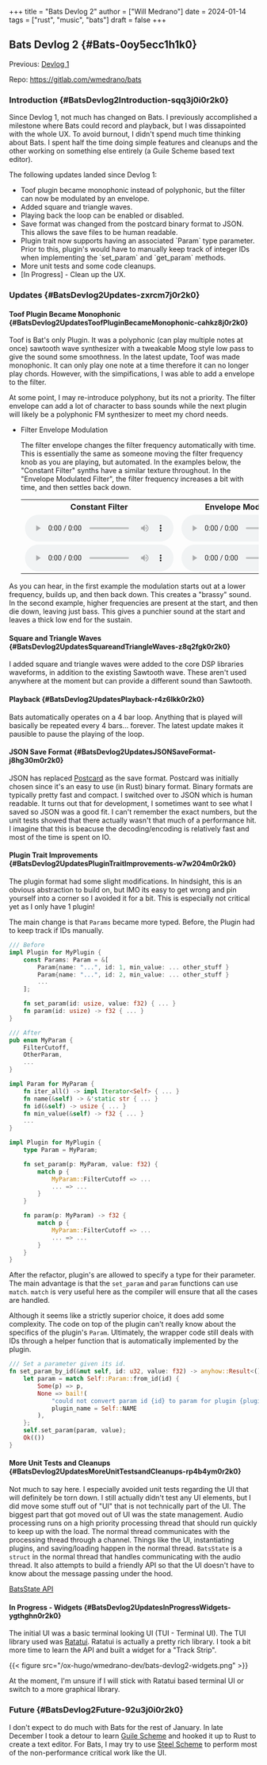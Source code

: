 +++
title = "Bats Devlog 2"
author = ["Will Medrano"]
date = 2024-01-14
tags = ["rust", "music", "bats"]
draft = false
+++

## Bats Devlog 2 {#Bats-0oy5ecc1h1k0}

Previous: [Devlog 1](https://www.wmedrano.dev/posts/bats-devlog-1)

Repo: <https://gitlab.com/wmedrano/bats>


### Introduction {#BatsDevlog2Introduction-sqq3j0i0r2k0}

Since Devlog 1, not much has changed on Bats. I previously
accomplished a milestone where Bats could record and playback, but I
was dissapointed with the whole UX. To avoid burnout, I didn't spend
much time thinking about Bats. I spent half the time doing simple
features and cleanups and the other working on something else entirely
(a Guile Scheme based text editor).

The following updates landed since Devlog 1:

-   Toof plugin became monophonic instead of polyphonic, but the filter
    can now be modulated by an envelope.
-   Added square and triangle waves.
-   Playing back the loop can be enabled or disabled.
-   Save format was changed from the postcard binary format to
    JSON. This allows the save files to be human readable.
-   Plugin trait now supports having an associated \`Param\` type
    parameter. Prior to this, plugin's would have to manually keep track
    of integer IDs when implementing the \`set_param\` and \`get_param\`
    methods.
-   More unit tests and some code cleanups.
-   [In Progress] - Clean up the UX.


### Updates {#BatsDevlog2Updates-zxrcm7j0r2k0}


#### Toof Plugin Became Monophonic {#BatsDevlog2UpdatesToofPluginBecameMonophonic-cahkz8j0r2k0}

Toof is Bat's only Plugin. It was a polyphonic (can play multiple
notes at once) sawtooth wave synthesizer with a tweakable Moog style
low pass to give the sound some smoothness. In the latest update, Toof
was made monophonic. It can only play one note at a time therefore it
can no longer play chords. However, with the simpifications, I was
able to add a envelope to the filter.

At some point, I may re-introduce polyphony, but its not a
priority. The filter envelope can add a lot of character to bass
sounds while the next plugin will likely be a polyphonic FM
synthesizer to meet my chord needs.

<!--list-separator-->

-  Filter Envelope Modulation

    The filter envelope changes the filter frequency automatically with
    time. This is essentially the same as someone moving the filter
    frequency knob as you are playing, but automated. In the examples
    below, the "Constant Filter" synths have a similar texture
    throughout. In the "Envelope Modulated Filter", the filter
    frequency increases a bit with time, and then settles back down.

    <table>
      <tr>
        <th>Constant Filter</th>
        <th>Envelope Modulated Filter</th>
      </tr>
      <tr>
        <td>
          <audio controls src="/2024-01-14-bats-devlog-2-assets/nofilterenvelope.ogg"></audio>
        </td>
        <td>
          <audio controls src="/2024-01-14-bats-devlog-2-assets/filterenvelope.ogg"></audio>
        </td>
      </tr>
      <tr>
        <td>
          <audio controls src="/2024-01-14-bats-devlog-2-assets/nofilterenvelope2.ogg"></audio>
        </td>
        <td>
          <audio controls src="/2024-01-14-bats-devlog-2-assets/filterenvelope2.ogg"></audio>
        </td>
      </tr>
    </table>

As you can hear, in the first example the modulation starts out at a
lower frequency, builds up, and then back down. This creates a
"brassy" sound. In the second example, higher frequencies are present
at the start, and then die down, leaving just bass. This gives a
punchier sound at the start and leaves a thick low end for the
sustain.


#### Square and Triangle Waves {#BatsDevlog2UpdatesSquareandTriangleWaves-z8q2fgk0r2k0}

I added square and triangle waves were added to the core DSP libraries
waveforms, in addition to the existing Sawtooth wave. These aren't
used anywhere at the moment but can provide a different sound than
Sawtooth.


#### Playback {#BatsDevlog2UpdatesPlayback-r4z6lkk0r2k0}

Bats automatically operates on a 4 bar loop. Anything that is played
will basically be repeated every 4 bars... forever. The latest update
makes it pausible to pause the playing of the loop.


#### JSON Save Format {#BatsDevlog2UpdatesJSONSaveFormat-j8hg30m0r2k0}

JSON has replaced [Postcard](https://github.com/jamesmunns/postcard) as the save format. Postcard was initially
chosen since it's an easy to use (in Rust) binary format. Binary
formats are typically pretty fast and compact. I switched over to JSON
which is human readable. It turns out that for development, I
sometimes want to see what I saved so JSON was a good fit. I can't
remember the exact numbers, but the unit tests showed that there
actually wasn't that much of a performance hit. I imagine that this is
beacuse the decoding/encoding is relatively fast and most of the time
is spent on IO.


#### Plugin Trait Improvements {#BatsDevlog2UpdatesPluginTraitImprovements-w7w204m0r2k0}

The plugin format had some slight modifications. In hindsight, this is
an obvious abstraction to build on, but IMO its easy to get wrong and
pin yourself into a corner so I avoided it for a bit. This is
especially not critical yet as I only have 1 plugin!

The main change is that `Params` became more typed. Before, the Plugin
had to keep track if IDs manually.

```rust
/// Before
impl Plugin for MyPlugin {
    const Params: Param = &[
        Param{name: "...", id: 1, min_value: ... other_stuff }
        Param{name: "...", id: 2, min_value: ... other_stuff }
        ...
    ];

    fn set_param(id: usize, value: f32) { ... }
    fn param(id: usize) -> f32 { ... }
}
```

```rust
/// After
pub enum MyParam {
    FilterCutoff,
    OtherParam,
    ...
}

impl Param for MyParam {
    fn iter_all() -> impl Iterator<Self> { ... }
    fn name(&self) -> &'static str { ... }
    fn id(&self) -> usize { ... }
    fn min_value(&self) -> f32 { ... }
    ...
}

impl Plugin for MyPlugin {
    type Param = MyParam;

    fn set_param(p: MyParam, value: f32) {
        match p {
            MyParam::FilterCutoff => ...
            ... => ...
        }
    }

    fn param(p: MyParam) -> f32 {
        match p {
            MyParam::FilterCutoff => ...
            ... => ...
        }
    }
}
```

After the refactor, plugin's are allowed to specify a type for their
parameter. The main advantage is that the `set_param` and `param`
functions can use `match`. `match` is very useful here as the compiler
will ensure that all the cases are handled.

Although it seems like a strictly superior choice, it does add some
complexity. The code on top of the plugin can't really know about the
specifics of the plugin's `Param`. Ultimately, the wrapper code still
deals with IDs through a helper function that is automatically
implemented by the plugin.

```rust
/// Set a parameter given its id.
fn set_param_by_id(&mut self, id: u32, value: f32) -> anyhow::Result<()> {
    let param = match Self::Param::from_id(id) {
        Some(p) => p,
        None => bail!(
            "could not convert param id {id} to param for plugin {plugin_name}",
            plugin_name = Self::NAME
        ),
    };
    self.set_param(param, value);
    Ok(())
}
```


#### More Unit Tests and Cleanups {#BatsDevlog2UpdatesMoreUnitTestsandCleanups-rp4b4ym0r2k0}

Not much to say here. I especially avoided unit tests regarding the UI
that will definitely be torn down. I still actually didn't test any UI
elements, but I did move some stuff out of "UI" that is not
technically part of the UI. The biggest part that got moved out of UI
was the state management. Audio processing runs on a high priority
processing thread that should run quickly to keep up with the
load. The normal thread communicates with the processing thread
through a channel. Things like the UI, instantiating plugins, and
saving/loading happen in the normal thread. `BatsState` is a `struct`
in the normal thread that handles communicating with the audio
thread. It also attempts to build a friendly API so that the UI
doesn't have to know about the message passing under the hood.

[BatsState API](https://gitlab.com/wmedrano/bats/-/blob/cd4a7283957b4a3766e8131c21aed1099a41370f/bats-async/src/lib.rs#L116)


#### In Progress - Widgets {#BatsDevlog2UpdatesInProgressWidgets-ygthghn0r2k0}

The initial UI was a basic terminal looking UI (TUI - Terminal UI). The TUI library used was [Ratatui](https://ratatui.rs/). Ratatui is actually a pretty rich library. I took a bit more time to learn the API and built a widget for a "Track Strip".

{{< figure src="/ox-hugo/wmedrano-dev/bats-devlog2-widgets.png" >}}

At the moment, I'm unsure if I will stick with Ratatui based terminal
UI or switch to a more graphical library.


### Future {#BatsDevlog2Future-92u3j0i0r2k0}

I don't expect to do much with Bats for the rest of January. In late
December I took a detour to learn [Guile Scheme](https://www.gnu.org/software/guile/) and hooked it up to
Rust to create a text editor. For Bats, I may try to use [Steel Scheme](https://github.com/mattwparas/steel)
to perform most of the non-performance critical work like the UI.
